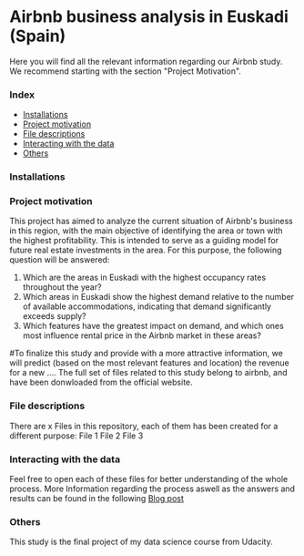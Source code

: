 # Airbnb business analysis in Euskadi (Spain)
Here you will find all the relevant information regarding our Airbnb study.
We recommend starting with the section "Project Motivation".

### Index
- [Installations](#Installations)
- [Project motivation](#Project-motivation)
- [File descriptions](#File-desciption)
- [Interacting with the data](#Interacting-with-the-data)
- [Others](#Others)
  
### Installations

### Project motivation
This project has aimed to analyze the current situation of Airbnb's business in this region, with the main objective of identifying the area or town with the highest profitability. This is intended to serve as a guiding model for future real estate investments in the area.
For this purpose, the following question will be answered:
1. Which are the areas in Euskadi with the highest occupancy rates throughout the year?
2. Which areas in Euskadi show the highest demand relative to the number of available accommodations, indicating that demand significantly exceeds supply?
3. Which features have the greatest impact on demand, and which ones most influence rental price in the Airbnb market in these areas?

#To finalize this study and provide with a more attractive information, we will predict (based on the most relevant features and location) the revenue for a new ....
The full set of files related to this study belong to airbnb, and have been donwloaded from the official website.

### File descriptions
There are x Files in this repository, each of them has been created for a different purpose:
File 1
File 2
File 3

### Interacting with the data
Feel free to open each of these files for better understanding of the whole process.
More Information regarding the process aswell as the answers and results can be found in the following [Blog post](https://medium.com/@dgcabo1/text-cf63bcf4246f)
### Others
This study is the final project of my data science course from Udacity.


